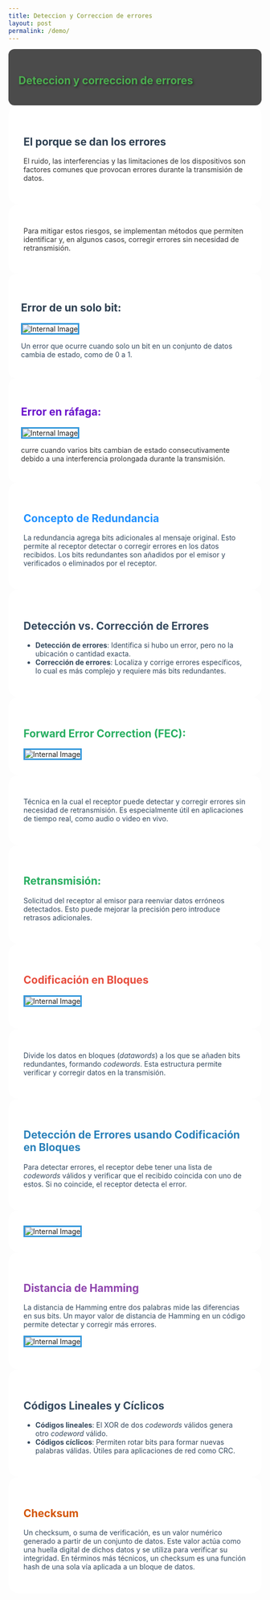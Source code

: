 ```yaml
---
title: Deteccion y Correccion de errores
layout: post
permalink: /demo/
---
```

<section data-transition="fade-in" data-background="/Slides-Cap-7-10/images/DYYC.jpg">
    <div style="background-color: rgba(0,0,0,0.7); padding: 20px; border-radius: 12px;">
        <h2 style="color: #4CAF50; text-shadow: 2px 2px 4px rgba(0,0,0,0.5);">Deteccion y correccion de errores</h2>
    </div>
</section>
 
<section data-transition="convex-in" data-background="/Slides-Cap-7-10/images/ECD.png">
    <div style="background-color: rgba(255,255,255,0.9); padding: 30px; border-radius: 20px;">
    <h2 style="color: #2c3e50;">El porque se dan los errores</h2>
        <p style="color: #333;">El ruido, las interferencias y las limitaciones de los dispositivos son factores comunes que provocan errores durante la transmisión de datos.</p>
    </div>
</section>

<section data-transition="convex-in" data-background="/Slides-Cap-7-10/images/ECD.png">
    <div style="background-color: rgba(255,255,255,0.9); padding: 30px; border-radius: 20px;">
        <p style="color: #333;">Para mitigar estos riesgos, se implementan métodos que permiten identificar y, en algunos casos, corregir errores sin necesidad de retransmisión.</p>
    </div>
</section>

<section data-background="linear-gradient(45deg, #2c3e50, #3498db)">
    <div style="background-color: rgba(255,255,255,0.95); padding: 25px; border-radius: 15px;">
        <h2 style="color: #2c3e50;">Error de un solo bit: </h2>
        <img src="/Slides-Cap-7-10/images/EUB.png" alt="Internal Image" style="border: 3px solid #3498db;">
        <p style="color: #34495e;">Un error que ocurre cuando solo un bit en un conjunto de datos cambia de estado, como de 0 a 1.</p>
    </div>
</section>

<section data-background="linear-gradient(to right, #6a11cb 0%, #2575fc 100%)">
    <div style="background-color: rgba(255,255,255,0.95); padding: 25px; border-radius: 15px;">
        <h2 style="color: #6a11cb;">Error en ráfaga: </h2>
         <img src="/Slides-Cap-7-10/images/EDR.png" alt="Internal Image" style="border: 3px solid #3498db;">
        <p style="color: #333;">curre cuando varios bits cambian de estado consecutivamente debido a una interferencia prolongada durante la transmisión.</p>
    </div>
</section>

<section data-background="linear-gradient(135deg, #1E90FF, #87CEFA)">
    <div style="background-color: rgba(255, 255, 255, 0.9); padding: 30px; border-radius: 20px;">
        <h2 style="color: #1E90FF;">Concepto de Redundancia</h2>
        <p style="color: #34495e;">La redundancia agrega bits adicionales al mensaje original. Esto permite al receptor detectar o corregir errores en los datos recibidos. Los bits redundantes son añadidos por el emisor y verificados o eliminados por el receptor.</p>
    </div>
</section>

<section data-background="/Slides-Cap-7-10/images/DVC.png">
    <div style="background-color: rgba(255, 255, 255, 0.9); padding: 30px; border-radius: 20px;">
        <h2 style="color: #34495e">Detección vs. Corrección de Errores</h2>
        <ul style="color: #34495e;">
            <li><strong>Detección de errores</strong>: Identifica si hubo un error, pero no la ubicación o cantidad exacta.</li>
            <li><strong>Corrección de errores</strong>: Localiza y corrige errores específicos, lo cual es más complejo y requiere más bits redundantes.</li>
        </ul>
    </div>
</section>

<section data-background="linear-gradient(135deg, #27AE60, #A3E4D7)">
    <div style="background-color: rgba(255, 255, 255, 0.9); padding: 30px; border-radius: 20px;">
        <h2 style="color: #27AE60;">Forward Error Correction (FEC): </h2>
            <img src="/Slides-Cap-7-10/images/FEC.svg" alt="Internal Image" style="border: 3px solid #3498db;">
    </div>
</section>

<section data-background="linear-gradient(135deg, #27AE60, #A3E4D7)">
    <div style="background-color: rgba(255, 255, 255, 0.9); padding: 30px; border-radius: 20px;">
        <p style="color: #34495e;">
        Técnica en la cual el receptor puede detectar y corregir errores sin necesidad de retransmisión. Es especialmente útil en aplicaciones de tiempo real, como audio o video en vivo.
        </p>
    </div>
</section>


<section data-background="linear-gradient(135deg, #27AE60, #A3E4D7)">
    <div style="background-color: rgba(255, 255, 255, 0.9); padding: 30px; border-radius: 20px;">
        <h2 style="color: #27AE60;">Retransmisión: </h2>
        <p style="color: #34495e;">
       Solicitud del receptor al emisor para reenviar datos erróneos detectados. Esto puede mejorar la precisión pero introduce retrasos adicionales.
        </p>
    </div>
</section>

<section data-background="linear-gradient(135deg, #E74C3C, #F1948A)">
    <div style="background-color: rgba(255, 255, 255, 0.9); padding: 30px; border-radius: 20px;">
        <h2 style="color: #E74C3C;">Codificación en Bloques</h2>
        <img src="/Slides-Cap-7-10/images/BC.png" alt="Internal Image" style="border: 3px solid #3498db;">
   </p>
    </div>
</section>

<section data-background="linear-gradient(135deg, #E74C3C, #F1948A)">
    <div style="background-color: rgba(255, 255, 255, 0.9); padding: 30px; border-radius: 20px;">
        <p style="color: #34495e;">Divide los datos en bloques (<em>datawords</em>) a los que se añaden bits redundantes, formando <em>codewords</em>. Esta estructura permite verificar y corregir datos en la transmisión.</p>
    </div>
</section>

<section data-background="linear-gradient(135deg, #2980B9, #AED6F1)">
    <div style="background-color: rgba(255, 255, 255, 0.9); padding: 30px; border-radius: 20px;">
        <h2 style="color: #2980B9;">Detección de Errores usando Codificación en Bloques</h2>
        <p style="color: #34495e;">Para detectar errores, el receptor debe tener una lista de <em>codewords</em> válidos y verificar que el recibido coincida con uno de estos. Si no coincide, el receptor detecta el error.</p>
    </div>
</section>

<section data-background="linear-gradient(135deg, #2980B9, #AED6F1)">
    <div style="background-color: rgba(255, 255, 255, 0.9); padding: 30px; border-radius: 20px;">
   <img src="/Slides-Cap-7-10/images/ccc.png" alt="Internal Image" style="border: 3px solid #3498db;">
    </div>
</section>

<section data-background="linear-gradient(135deg, #8E44AD, #D7BDE2)">
    <div style="background-color: rgba(255, 255, 255, 0.9); padding: 30px; border-radius: 20px;">
        <h2 style="color: #8E44AD;">Distancia de Hamming</h2>
        <p style="color: #34495e;">La distancia de Hamming entre dos palabras mide las diferencias en sus bits. Un mayor valor de distancia de Hamming en un código permite detectar y corregir más errores.</p>
         <img src="/Slides-Cap-7-10/images/distancia.png" alt="Internal Image" style="border: 3px solid #3498db;">
   </p>
    </div>
</section>

<section data-background="linear-gradient(135deg, #34495E, #5D6D7E)">
    <div style="background-color: rgba(255, 255, 255, 0.9); padding: 30px; border-radius: 20px;">
        <h2 style="color: #34495E;">Códigos Lineales y Cíclicos</h2>
        <ul style="color: #34495e;">
            <li><strong>Códigos lineales</strong>: El XOR de dos <em>codewords</em> válidos genera otro <em>codeword</em> válido.</li>
            <li><strong>Códigos cíclicos</strong>: Permiten rotar bits para formar nuevas palabras válidas. Útiles para aplicaciones de red como CRC.</li>
        </ul>
    </div>
</section>

<section data-background="linear-gradient(135deg, #D35400, #E59866)">
    <div style="background-color: rgba(255, 255, 255, 0.9); padding: 30px; border-radius: 20px;">
        <h2 style="color: #D35400;">Checksum</h2>
        <p style="color: #34495e;">Un checksum, o suma de verificación, es un valor numérico generado a partir de un conjunto de datos. Este valor actúa como una huella digital de dichos datos y se utiliza para verificar su integridad. En términos más técnicos, un checksum es una función hash de una sola vía aplicada a un bloque de datos.</p>
</div>
</section>
